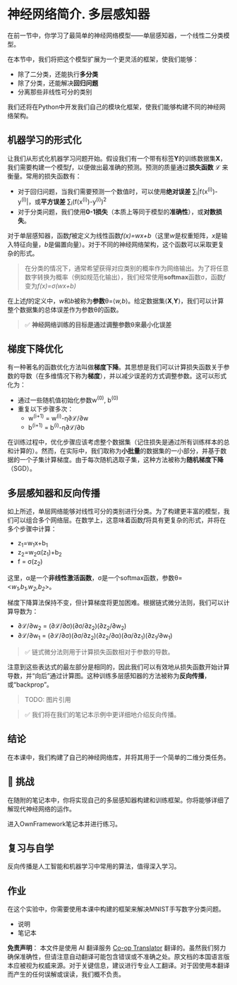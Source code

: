 <!--
CO_OP_TRANSLATOR_METADATA:
{
  "original_hash": "df98b2c59f87d8543135301e87969f70",
  "translation_date": "2025-05-20T02:13:13+00:00",
  "source_file": "15-rag-and-vector-databases/data/own_framework.md",
  "language_code": "zh"
}
-->
# 神经网络简介. 多层感知器

在前一节中，你学习了最简单的神经网络模型——单层感知器，一个线性二分类模型。

在本节中，我们将把这个模型扩展为一个更灵活的框架，使我们能够：

* 除了二分类，还能执行**多分类**
* 除了分类，还能解决**回归问题**
* 分离那些非线性可分的类别

我们还将在Python中开发我们自己的模块化框架，使我们能够构建不同的神经网络架构。

## 机器学习的形式化

让我们从形式化机器学习问题开始。假设我们有一个带有标签**Y**的训练数据集**X**，我们需要构建一个模型*f*，以便做出最准确的预测。预测的质量通过**损失函数** ℒ 来衡量。常用的损失函数有：

* 对于回归问题，当我们需要预测一个数值时，可以使用**绝对误差** ∑<sub>i</sub>|f(x<sup>(i)</sup>)-y<sup>(i)</sup>|，或**平方误差** ∑<sub>i</sub>(f(x<sup>(i)</sup>)-y<sup>(i)</sup>)<sup>2</sup>
* 对于分类问题，我们使用**0-1损失**（本质上等同于模型的**准确性**），或**对数损失**。

对于单层感知器，函数*f*被定义为线性函数*f(x)=wx+b*（这里*w*是权重矩阵，*x*是输入特征向量，*b*是偏置向量）。对于不同的神经网络架构，这个函数可以采取更复杂的形式。

> 在分类的情况下，通常希望获得对应类别的概率作为网络输出。为了将任意数字转换为概率（例如规范化输出），我们经常使用**softmax**函数σ，函数*f*变为*f(x)=σ(wx+b)*

在上述*f*的定义中，*w*和*b*被称为**参数**θ=⟨*w,b*⟩。给定数据集⟨**X**,**Y**⟩，我们可以计算整个数据集的总体误差作为参数θ的函数。

> ✅ **神经网络训练的目标是通过调整参数θ来最小化误差**

## 梯度下降优化

有一种著名的函数优化方法叫做**梯度下降**。其思想是我们可以计算损失函数关于参数的导数（在多维情况下称为**梯度**），并以减少误差的方式调整参数。这可以形式化为：

* 通过一些随机值初始化参数w<sup>(0)</sup>, b<sup>(0)</sup>
* 重复以下步骤多次：
    - w<sup>(i+1)</sup> = w<sup>(i)</sup>-η∂ℒ/∂w
    - b<sup>(i+1)</sup> = b<sup>(i)</sup>-η∂ℒ/∂b

在训练过程中，优化步骤应该考虑整个数据集（记住损失是通过所有训练样本的总和计算的）。然而，在实际中，我们取称为**小批量**的数据集的一小部分，并基于数据的一个子集计算梯度。由于每次随机选取子集，这种方法被称为**随机梯度下降**（SGD）。

## 多层感知器和反向传播

如上所述，单层网络能够对线性可分的类别进行分类。为了构建更丰富的模型，我们可以组合多个网络层。在数学上，这意味着函数*f*将具有更复杂的形式，并将在多个步骤中计算：
* z<sub>1</sub>=w<sub>1</sub>x+b<sub>1</sub>
* z<sub>2</sub>=w<sub>2</sub>α(z<sub>1</sub>)+b<sub>2</sub>
* f = σ(z<sub>2</sub>)

这里，α是一个**非线性激活函数**，σ是一个softmax函数，参数θ=<*w<sub>1</sub>,b<sub>1</sub>,w<sub>2</sub>,b<sub>2</sub>*>。

梯度下降算法保持不变，但计算梯度将更加困难。根据链式微分法则，我们可以计算导数为：

* ∂ℒ/∂w<sub>2</sub> = (∂ℒ/∂σ)(∂σ/∂z<sub>2</sub>)(∂z<sub>2</sub>/∂w<sub>2</sub>)
* ∂ℒ/∂w<sub>1</sub> = (∂ℒ/∂σ)(∂σ/∂z<sub>2</sub>)(∂z<sub>2</sub>/∂α)(∂α/∂z<sub>1</sub>)(∂z<sub>1</sub>/∂w<sub>1</sub>)

> ✅ 链式微分法则用于计算损失函数相对于参数的导数。

注意到这些表达式的最左部分是相同的，因此我们可以有效地从损失函数开始计算导数，并“向后”通过计算图。这种训练多层感知器的方法被称为**反向传播**，或“backprop”。

> TODO: 图片引用

> ✅ 我们将在我们的笔记本示例中更详细地介绍反向传播。

## 结论

在本课中，我们构建了自己的神经网络库，并将其用于一个简单的二维分类任务。

## 🚀 挑战

在随附的笔记本中，你将实现自己的多层感知器构建和训练框架。你将能够详细了解现代神经网络的运作。

进入OwnFramework笔记本并进行练习。

## 复习与自学

反向传播是人工智能和机器学习中常用的算法，值得深入学习。

## 作业

在这个实验中，你需要使用本课中构建的框架来解决MNIST手写数字分类问题。

* 说明
* 笔记本

**免责声明**：
本文件是使用 AI 翻译服务 [Co-op Translator](https://github.com/Azure/co-op-translator) 翻译的。虽然我们努力确保准确性，但请注意自动翻译可能包含错误或不准确之处。原文档的本国语言版本应被视为权威来源。对于关键信息，建议进行专业人工翻译。对于因使用本翻译而产生的任何误解或误读，我们概不负责。